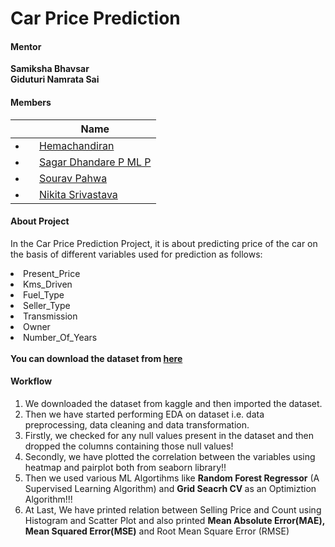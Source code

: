 # Car Price Prediction

#### Mentor

<b>Samiksha Bhavsar</b><br>
<b>Giduturi Namrata Sai</b>


#### Members

||Name|
|-|-|
|<li>|<a href="https://www.linkedin.com/in/hemachandiran-t-081836171/">Hemachandiran</a>|
|<li>|<a href="https://www.linkedin.com/in/sagar-dhandare-a401271a3/">Sagar Dhandare P ML P</a>|
|<li>|<a href="https://www.linkedin.com/in/sourav-pahwa-93b4041b6/">Sourav Pahwa</a>|
|<li>|<a href="https://www.linkedin.com/in/nikita-srivastava-0738bb162/">Nikita Srivastava</a>|


#### About Project 
In the Car Price Prediction Project, it is about predicting price of the car on the basis of different variables used for prediction as follows:

<li>Present_Price</li>
<li>Kms_Driven</li>
<li>Fuel_Type</li>
<li>Seller_Type</li>
<li>Transmission</li>
<li>Owner</li>
<li>Number_Of_Years</li>
<br>
<b>You can download the dataset from <a href="https://www.kaggle.com/nehalbirla/vehicle-dataset-from-cardekho?select=car+data.csv">here</a></b>

#### Workflow

<ol>
  <li> We downloaded the dataset from kaggle and then imported the dataset.</li>
  <li>Then we have started performing EDA on dataset i.e. data preprocessing, data cleaning and data transformation.</li>
  <li>Firstly, we checked for any null values present in the dataset and then dropped the columns containing those null values!</li>
  <li>Secondly, we have plotted the correlation between the variables using heatmap and pairplot both from seaborn library!!</li>
  <li>Then we used various ML Algortihms like <b>Random Forest Regressor</b> (A Supervised Learning Algorithm) and <b>Grid Seacrh CV </b>as an Optimiztion Algorithm!!!</li>
  <li>At Last, We have printed relation between Selling Price and Count using Histogram and Scatter Plot and also printed <b>Mean Absolute Error(MAE), Mean Squared Error(MSE)</b> and </b>Root Mean Square Error (RMSE)</b></li>
</ol>
